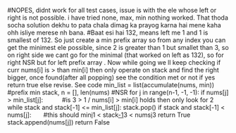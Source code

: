 #NOPES, didnt work for all test cases, issue is with the ele whose left or right is not possible. i have tried none, max, min nothing worked. That thoda socha solution dekhu to pata chala dimag ka prayog karna hai mene kaha ohh isliye merese nh bana.
#Baat esi hai 132, means left me 1 and 1 is smallest of 132. So just create a min prefix array so from any index you can get the minimest ele possible, since 2 is greater than 1 but smallet than 3, so on right side we cant go for the minimal (that worked on left as 132), so for right NSR but for left prefix array . Now while going we ll keep checking if curr nums[i] is > than min[i] then only operate on stack and find the right bigger, once found(after all popping) see the condition met or not if yes return true else revise. See code
min_list = list(accumulate(nums, min))      #prefix min
stack, n = [], len(nums)
#NSR
for j in range(n-1, -1, -1):
if nums[j] > min_list[j]:           #is 3 > 1 / nums[i] > min[i] holds then only look for 2
while stack and stack[-1] <= min_list[j]:
stack.pop()
if stack and stack[-1] < nums[j]:       #this should min[i](left)1 < stack[-1](right)3 < nums[i](curr)3
return True
stack.append(nums[j])
return False
